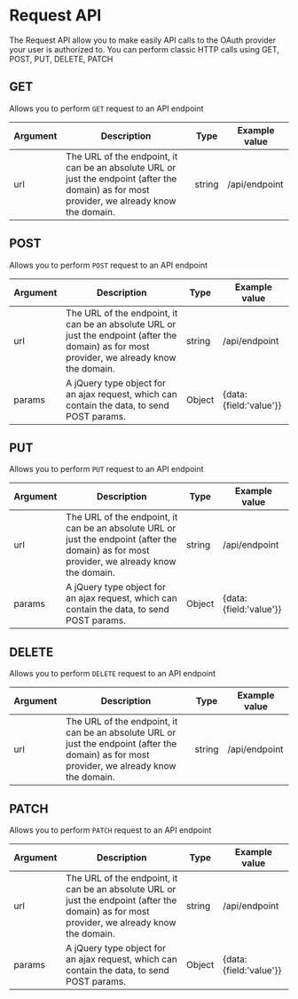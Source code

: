 
# Request API

The Request API allow you to make easily API calls to the OAuth provider your user is authorized to. You can perform classic HTTP calls using GET, POST, PUT, DELETE, PATCH

## GET

Allows you to perform `GET` request to an API endpoint

Argument|Description|Type|Example value
--------|-----------|----|-------------
url|The URL of the endpoint, it can be an absolute URL or just the endpoint (after the domain) as for most provider, we already know the domain.|string|/api/endpoint

## POST

Allows you to perform `POST` request to an API endpoint

Argument|Description|Type|Example value
--------|-----------|----|-------------
url|The URL of the endpoint, it can be an absolute URL or just the endpoint (after the domain) as for most provider, we already know the domain.|string|/api/endpoint
params|A jQuery type object for an ajax request, which can contain the data, to send POST params.|Object|{data:{field:'value'}}

## PUT

Allows you to perform `PUT` request to an API endpoint

Argument|Description|Type|Example value
--------|-----------|----|-------------
url|The URL of the endpoint, it can be an absolute URL or just the endpoint (after the domain) as for most provider, we already know the domain.|string|/api/endpoint
params|A jQuery type object for an ajax request, which can contain the data, to send POST params.|Object|{data:{field:'value'}}

## DELETE

Allows you to perform `DELETE` request to an API endpoint

Argument|Description|Type|Example value
--------|-----------|----|-------------
url|The URL of the endpoint, it can be an absolute URL or just the endpoint (after the domain) as for most provider, we already know the domain.|string|/api/endpoint

## PATCH

Allows you to perform `PATCH` request to an API endpoint

Argument|Description|Type|Example value
--------|-----------|----|-------------
url|The URL of the endpoint, it can be an absolute URL or just the endpoint (after the domain) as for most provider, we already know the domain.|string|/api/endpoint
params|A jQuery type object for an ajax request, which can contain the data, to send POST params.|Object|{data:{field:'value'}}
